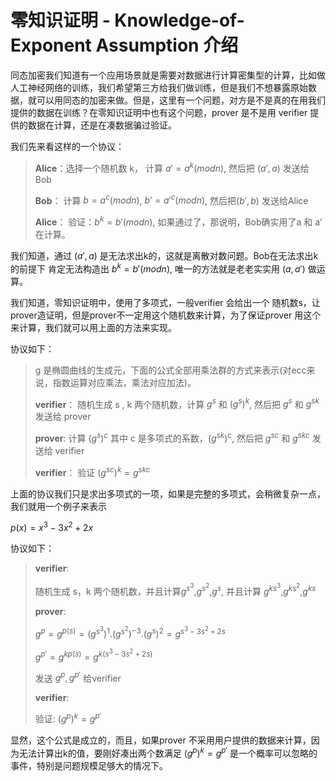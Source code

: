 # 零知识证明 - Knowledge-of-Exponent Assumption 介绍

同态加密我们知道有一个应用场景就是需要对数据进行计算密集型的计算，比如做人工神经网络的训练，我们希望第三方给我们做训练，但是我们不想暴露原始数据，就可以用同态的加密来做。但是，这里有一个问题，对方是不是真的在用我们提供的数据在训练？在零知识证明中也有这个问题，prover 是不是用 verifier 提供的数据在计算，还是在凑数据骗过验证。

我们先来看这样的一个协议：

> **Alice**：选择一个随机数 k， 计算 $a' = a^k (mod n)$,  然后把 $(a', a)$ 发送给 Bob
>
> **Bob**：  计算 $b=a^c(mod n)$, $b' = a'^c (mod n)$, 然后把$(b', b)$ 发送给Alice
>
> **Alice**： 验证：$b^k = b'(mod n)$, 如果通过了，那说明，Bob确实用了a 和 a’ 在计算。

我们知道，通过 $(a', a)$ 是无法求出k的，这就是离散对数问题。Bob在无法求出k的前提下
肯定无法构造出 $b^k = b'(mod n)$, 唯一的方法就是老老实实用 $(a, a')$ 做运算。

我们知道，零知识证明中，使用了多项式，一般verifier 会给出一个 随机数s，让prover造证明，但是prover不一定用这个随机数来计算，为了保证prover 用这个来计算，我们就可以用上面的方法来实现。

协议如下：

> g 是椭圆曲线的生成元，下面的公式全部用乘法群的方式来表示(对ecc来说，指数运算对应乘法，乘法对应加法)。
>
> **verifier**： 随机生成 s , k 两个随机数，计算 $g^s$ 和 $(g^s)^k$, 然后把 $g^s$ 和 $g^{sk}$ 发送给 prover
>
> **prover**:  计算 $(g^s)^c$ 其中 c 是多项式的系数，$(g^{sk})^c$, 然后把 $g^{sc}$ 和 $g^{skc}$ 发送给 verifier
>
> **verifier**： 验证 $(g^{sc})^k = g^{skc}$

上面的协议我们只是求出多项式的一项，如果是完整的多项式，会稍微复杂一点，我们就用一个例子来表示

$p(x) = x^3 - 3x^2 +2x$

协议如下：

> **verifier**:
>
> 随机生成 s，k 两个随机数，并且计算$g^{s^3}$,$g^{s^2}$,$g^{s}$, 并且计算 $g^{ks^3}$,$g^{ks^2}$,$g^{ks}$
>
> **prover**:
>
> $g^p = g^{p(s)} = (g^{s^3})^1.(g^{s^2})^{-3}.(g^s)^2 = g^{s^3 -3s^2+2s}$
>
> $g^{p'}=g^{kp(s)}=g^{k(s^3 -3s^2+2s)}$
>
> 发送 $g^p,g^{p'}$ 给verifier
>
> **verifier**:
>
> 验证: $(g^p)^k = g^{p'}$

显然，这个公式是成立的，而且，如果prover 不采用用户提供的数据来计算，因为无法计算出k的值，要刚好凑出两个数满足
$(g^p)^k = g^{p'}$ 是一个概率可以忽略的事件，特别是问题规模足够大的情况下。

<script type="text/javascript" src="http://cdn.mathjax.org/mathjax/latest/MathJax.js?config=TeX-AMS-MML_HTMLorMML"></script>
<script type="text/x-mathjax-config">
  MathJax.Hub.Config({ tex2jax: {inlineMath: [['$', '$']]}, messageStyle: "none" });
</script>